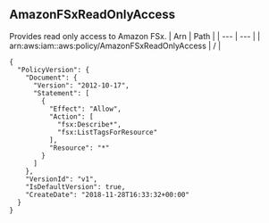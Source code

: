 
## AmazonFSxReadOnlyAccess
Provides read only access to Amazon FSx.
| Arn | Path |
| --- | --- |
| arn:aws:iam::aws:policy/AmazonFSxReadOnlyAccess | / |
```
{
  "PolicyVersion": {
    "Document": {
      "Version": "2012-10-17",
      "Statement": [
        {
          "Effect": "Allow",
          "Action": [
            "fsx:Describe*",
            "fsx:ListTagsForResource"
          ],
          "Resource": "*"
        }
      ]
    },
    "VersionId": "v1",
    "IsDefaultVersion": true,
    "CreateDate": "2018-11-28T16:33:32+00:00"
  }
}
```

